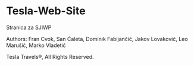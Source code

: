 # Tesla-Web-Site
Stranica za SJIWP

Authors: Fran Cvok, San Ćaleta, Dominik Fabijančić, Jakov Lovaković, Leo Marušić, Marko Vladetić

Tesla Travels®, All Rights Reserved.
